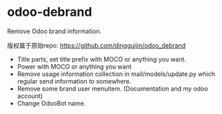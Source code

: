 # odoo-debrand
Remove Odoo brand information.

版权属于原始repo: https://github.com/dingguijin/odoo_debrand

* Title parts, set title prefix with MOCO or anything you want.
* Power with MOCO or anything you want
* Remove usage information collection in mail/models/update.py which regular send information to somewhere.
* Remove some brand user menuitem. (Documentation and my odoo account)
* Change OdooBot name.
